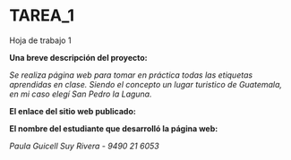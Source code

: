 # TAREA_1
Hoja de trabajo 1

**Una breve descripción del proyecto:**

_Se realiza página web para tomar en práctica todas las etiquetas aprendidas en clase. Siendo el concepto un lugar turistico de Guatemala, en mi caso elegí San Pedro la Laguna._

**El enlace del sitio web publicado:**


**El nombre del estudiante que desarrolló la página web:**

_Paula Guicell Suy Rivera - 9490 21 6053_

